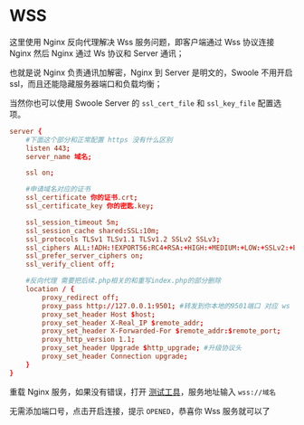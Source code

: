 # WSS

这里使用 Nginx 反向代理解决 Wss 服务问题，即客户端通过 Wss 协议连接 Nginx 然后 Nginx 通过 Ws 协议和 Server 通讯；

也就是说 Nginx 负责通讯加解密，Nginx 到 Server 是明文的，Swoole 不用开启 ssl，而且还能隐藏服务器端口和负载均衡；

当然你也可以使用 Swoole Server 的 `ssl_cert_file` 和 `ssl_key_file` 配置选项。

```conf
server {
    #下面这个部分和正常配置 https 没有什么区别
    listen 443;
    server_name 域名;

    ssl on;

    #申请域名对应的证书
    ssl_certificate 你的证书.crt;
    ssl_certificate_key 你的密匙.key;

    ssl_session_timeout 5m;
    ssl_session_cache shared:SSL:10m;
    ssl_protocols TLSv1 TLSv1.1 TLSv1.2 SSLv2 SSLv3;
    ssl_ciphers ALL:!ADH:!EXPORT56:RC4+RSA:+HIGH:+MEDIUM:+LOW:+SSLv2:+EXP;
    ssl_prefer_server_ciphers on;
    ssl_verify_client off;

    #反向代理 需要把后续.php相关的和重写index.php的部分删除
    location / {
        proxy_redirect off;
        proxy_pass http://127.0.0.1:9501; #转发到你本地的9501端口 对应 ws 的端口
        proxy_set_header Host $host;
        proxy_set_header X-Real_IP $remote_addr;
        proxy_set_header X-Forwarded-For $remote_addr:$remote_port;
        proxy_http_version 1.1;
        proxy_set_header Upgrade $http_upgrade; #升级协议头
        proxy_set_header Connection upgrade;
    }
}
```

重载 Nginx 服务，如果没有错误，打开 [测试工具](http://wstool.js.org)，服务地址输入 `wss://域名`

无需添加端口号，点击开启连接，提示 `OPENED`，恭喜你 Wss 服务就可以了
